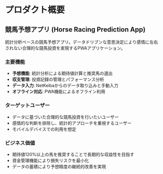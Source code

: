 # プロダクト概要

## 競馬予想アプリ (Horse Racing Prediction App)

統計分析ベースの競馬予想アプリ。データドリブンな意思決定により感情に左右されない合理的な競馬投資を実現するPWAアプリケーション。

### 主要機能

- **予想機能**: 統計分析による期待値計算と推奨馬の選出
- **収支管理**: 投資記録の管理とパフォーマンス分析
- **データ入力**: NetKeibaからのデータ取り込みと手動入力
- **オフライン対応**: PWA機能によるオフライン利用

### ターゲットユーザー

- データに基づいた合理的な競馬投資を行いたいユーザー
- 感情的な判断を排除し、統計的アプローチを重視するユーザー
- モバイルデバイスでの利用を想定

### ビジネス価値

- 期待値120%以上の馬を推奨することで長期的な収益性を目指す
- 資金管理機能により損失リスクを最小化
- データの蓄積により予想精度の継続的改善を実現
